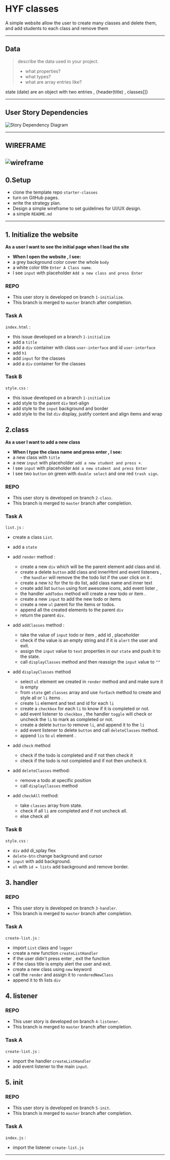 # HYF classes

A simple website allow the user to create many classes and delete them, and add students to each class and remove them 

---

## Data

> describe the data used in your project.
>
> - what properties?
> - what types?
> - what are array entries like?

 state (date) are an object with two entries , {header(title) , classes[]}

---

## User Story Dependencies

![Story Dependency Diagram](../public/assests/storiesDependency.png)

---

## WIREFRAME

![wireframe](../public/assests/wireFrame.png)
---

## 0.Setup

- clone the template repo `starter-classes`
- turn on GitHub pages.
- write the strategy plan.
- Design a simple wireframe to set guidelines for UI/UX design.
- a simple `README.md`
---

## 1. Initialize the website

__As a user I want to see the initial page when I load the site__

- **When I open the website , I see:**
- a grey background color cover the whole `body`
- a white color title `Enter A Class name`.
- I see `input` with placeholder `Add a new class and press Enter`

### REPO

- This user story is developed on branch `1-initialize`.
- This branch is merged to `master` branch after completion.

### Task A
`index.html` :

-  this issue developed on a branch `1-initialize`
-  add a `title`
-  add  a `div` container with class `user-interface` and id `user-interface`
-  add `h1`
-  add `input` for the classes
-  add a `div` container for the classes  
### Task B
`style.css` :
-  this issue developed on a branch `1-initialize`
-  add style to the parent `div` text-align 
-  add style to the `input` background and border 
-  add style to the list `div` display, justify content and align items and wrap

## 2.class

__As a user I want to add a new class__

- **When I type the class name and press enter  , I see:**
- a new class with `title`
- a new `input` with placeholder `add a new student and press +`.
- I see `input` with placeholder `Add a new student and press Enter`
- I see two `button` on green with `double select` and one red `trash sign`.

### REPO

- This user story is developed on branch `2-class`.
- This branch is merged to `master` branch after completion.

### Task A
`list.js` :

- create a class  `List`.
- add a `state` 
- add `render` method :
   - create a new `div` which will be the parent element add class and id.
   - create a delete `button` add class and innerHtml and event listeners , - the `handler` will remove the the todo list if the user click on it .
   - create a new `h2` for the to do list, add class name and inner text
   - create add list `button` using font awesome icons, add event lister ,
   - the handler `addTodos` method will create a new todo or item .
   - create a new `input` to add the new todo or items  
   - create a new `ul` parent for the items or todos.
   - append all the created elements to the parent `div`
   - return  the parent `div`.

- add `addClasses` method :
   - take the value of `input` todo or item , add id , placeholder
   - check if the value is an empty string and if it is `alert` the user and exit.
   - assign the `input` value to `text` properties in our `state` and push it to the state.
   - call `displayClasses` method and then reassign the `input` value to `""`

- add `displayClasses` method 
   - select `ul` element we created in  `render` method and and make sure it is empty
   - from `state` get `classes` array and use `forEach` method to create and style all or `li` items .
   - create `li` element and text and id for each `li`
   - create a `checkbox` for each `li` to know if it is completed or not.
   - add event listener to `checkbox` , the handler `toggle` will check or uncheck the `li` to mark as completed or not.
   - create a delete `button` to remove `li`, and append it to the `li`
   - add event listener to delete `button` and call `deleteClasses` method.
   - append `lis` to `ul` element .

- add `check` method 
   - check if the todo is completed and if not then check it 
   - check if the todo is not completed and if not then uncheck it.

- add `deleteClasses` method:
   - remove a  todo at specific position
   - call `displayClasses` method 

- add `checkAll` method:
   - take `classes` array from state.
   - check if all `li` are completed and if not uncheck all.
   - else check all


### Task B
`style.css` :

- `div` add di_splay flex 
- `delete-btn` change background and cursor 
- `input` with  add background.
- `ul` with `id = lists` add background and remove border.

## 3. handler


### REPO

- This user story is developed on branch `3-handler`.
- This branch is merged to `master` branch after completion.

### Task A
`create-list.js` :

- import `List` class and `logger`
- create a new function `createListHandler`
- if the user didn't press enter , exit the function
- if the class title is empty alert the user and  exit.
- create a new class using `new` keyword 
- call the `render` and assign it to `renderedNewClass`
- append it to th lists `div`



## 4. listener
### REPO

- This user story is developed on branch `4-listener`.
- This branch is merged to `master` branch after completion.

### Task A
`create-list.js` :
- import the handler `createListHandler`
- add event listener to the main `input`.



## 5. init
### REPO

- This user story is developed on branch `5-init`.
- This branch is merged to `master` branch after completion.

### Task A
`index.js` :
- import the listener `create-list.js`






---
